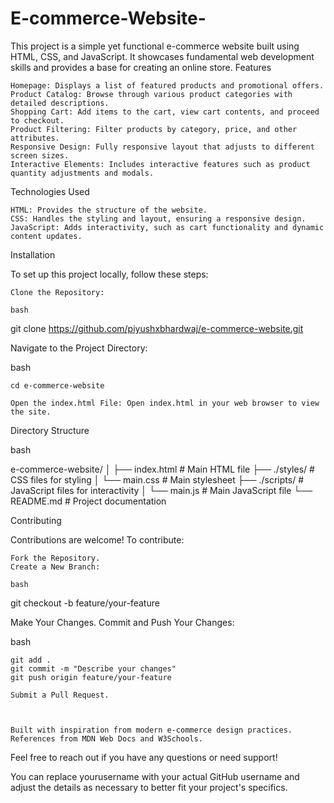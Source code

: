 # E-commerce-Website-
This project is a simple yet functional e-commerce website built using HTML, CSS, and JavaScript. It showcases fundamental web development skills and provides a base for creating an online store.
Features

    Homepage: Displays a list of featured products and promotional offers.
    Product Catalog: Browse through various product categories with detailed descriptions.
    Shopping Cart: Add items to the cart, view cart contents, and proceed to checkout.
    Product Filtering: Filter products by category, price, and other attributes.
    Responsive Design: Fully responsive layout that adjusts to different screen sizes.
    Interactive Elements: Includes interactive features such as product quantity adjustments and modals.

Technologies Used

    HTML: Provides the structure of the website.
    CSS: Handles the styling and layout, ensuring a responsive design.
    JavaScript: Adds interactivity, such as cart functionality and dynamic content updates.

Installation

To set up this project locally, follow these steps:

    Clone the Repository:

    bash

git clone https://github.com/piyushxbhardwaj/e-commerce-website.git

Navigate to the Project Directory:

bash

    cd e-commerce-website

    Open the index.html File: Open index.html in your web browser to view the site.

Directory Structure

bash

e-commerce-website/
│
├── index.html         # Main HTML file
├── ./styles/          # CSS files for styling
│   └── main.css       # Main stylesheet
├── ./scripts/         # JavaScript files for interactivity
│   └── main.js        # Main JavaScript file
└── README.md          # Project documentation

Contributing

Contributions are welcome! To contribute:

    Fork the Repository.
    Create a New Branch:

    bash

git checkout -b feature/your-feature

Make Your Changes.
Commit and Push Your Changes:

bash

    git add .
    git commit -m "Describe your changes"
    git push origin feature/your-feature

    Submit a Pull Request.



    Built with inspiration from modern e-commerce design practices.
    References from MDN Web Docs and W3Schools.

Feel free to reach out if you have any questions or need support!

You can replace yourusername with your actual GitHub username and adjust the details as necessary to better fit your project's specifics.
